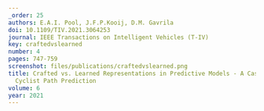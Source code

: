 ```yaml
---
_order: 25
authors: E.A.I. Pool, J.F.P.Kooij, D.M. Gavrila
doi: 10.1109/TIV.2021.3064253
journal: IEEE Transactions on Intelligent Vehicles (T-IV)
key: craftedvslearned
number: 4
pages: 747-759
screenshot: files/publications/craftedvslearned.png
title: Crafted vs. Learned Representations in Predictive Models - A Case Study on
  Cyclist Path Prediction
volume: 6
year: 2021
---
```



